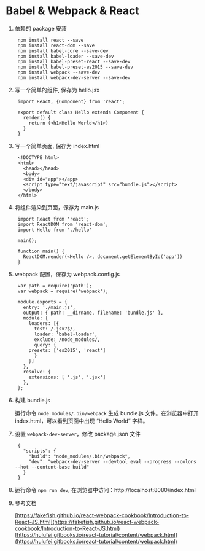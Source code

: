 # Babel & Webpack & React

1. 依赖的 package 安装
  
		npm install react --save
		npm install react-dom --save
		npm install babel-core --save-dev
		npm install babel-loader --save-dev
		npm install babel-preset-react --save-dev
		npm install babel-preset-es2015 --save-dev
		npm install webpack --save-dev
		npm install webpack-dev-server --save-dev

2. 写一个简单的组件, 保存为 hello.jsx

		import React, {Component} from 'react';

		export default class Hello extends Component {
		  render() {
		    return (<h1>Hello World</h1>)
		  }
		}

  
3. 写一个简单页面, 保存为 index.html

	    <!DOCTYPE html>
	    <html>
	      <head></head>
	      <body>
	      <div id="app"></app>
	      <script type="text/javascript" src="bundle.js"></script>
	      </body>
	    </html>


4. 将组件渲染到页面，保存为 main.js


	    import React from 'react';
	    import ReactDOM from 'react-dom';
	    import Hello from './hello'

	    main();

	    function main() {
	      ReactDOM.render(<Hello />, document.getElementById('app'))
	    }


5. webpack 配置，保存为 webpack.config.js
	
  
		var path = require('path');
		var webpack = require('webpack');

		module.exports = {
		  entry: './main.js',
		  output: { path: __dirname, filename: 'bundle.js' },
		  module: {
		    loaders: [{
		      test: /.jsx?$/,
		      loader: 'babel-loader',
		      exclude: /node_modules/,
		      query: {
			presets: ['es2015', 'react']
		      }
		    }]
		  },
		  resolve: {
		    extensions: [ '.js', '.jsx']
		  },
		};
  

6. 构建 bundle.js
		
	运行命令 `node_modules/.bin/webpack` 生成 bundle.js 文件。在浏览器中打开 index.html，可以看到页面中出现 “Hello World” 字样。
	
7. 设置 `webpack-dev-server`，修改 package.json 文件


		{
		  "scripts": {
		    "build": "node_modules/.bin/webpack",
		    "dev": "webpack-dev-server --devtool eval --progress --colors --hot --content-base build"
		  }
		}

		
8. 运行命令 `npm run dev`, 在浏览器中访问：http://localhost:8080/index.html

9. 参考文档

	[https://fakefish.github.io/react-webpack-cookbook/Introduction-to-React-JS.html](https://fakefish.github.io/react-webpack-cookbook/Introduction-to-React-JS.html)
	[https://hulufei.gitbooks.io/react-tutorial/content/webpack.html](https://hulufei.gitbooks.io/react-tutorial/content/webpack.html)
